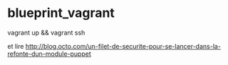 blueprint_vagrant
=================

vagrant up && vagrant ssh

et lire
http://blog.octo.com/un-filet-de-securite-pour-se-lancer-dans-la-refonte-dun-module-puppet
